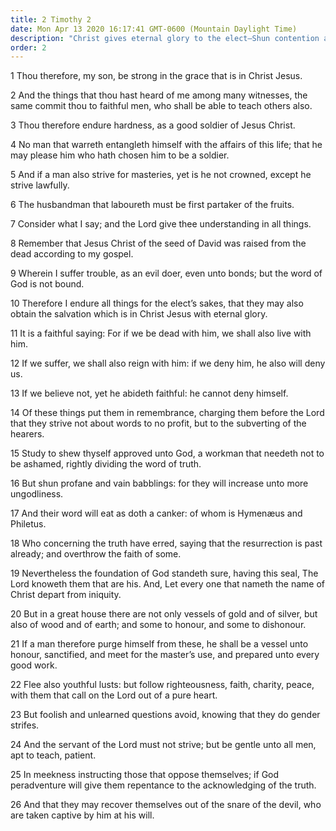 ```yaml
---
title: 2 Timothy 2
date: Mon Apr 13 2020 16:17:41 GMT-0600 (Mountain Daylight Time)
description: "Christ gives eternal glory to the elect—Shun contention and seek godliness."
order: 2
---
```


1 Thou therefore, my son, be strong in the grace that is in Christ Jesus.

2 And the things that thou hast heard of me among many witnesses, the same commit thou to faithful men, who shall be able to teach others also.

3 Thou therefore endure hardness, as a good soldier of Jesus Christ.

4 No man that warreth entangleth himself with the affairs of this life; that he may please him who hath chosen him to be a soldier.

5 And if a man also strive for masteries, yet is he not crowned, except he strive lawfully.

6 The husbandman that laboureth must be first partaker of the fruits.

7 Consider what I say; and the Lord give thee understanding in all things.

8 Remember that Jesus Christ of the seed of David was raised from the dead according to my gospel.

9 Wherein I suffer trouble, as an evil doer, even unto bonds; but the word of God is not bound.

10 Therefore I endure all things for the elect’s sakes, that they may also obtain the salvation which is in Christ Jesus with eternal glory.

11 It is a faithful saying: For if we be dead with him, we shall also live with him.

12 If we suffer, we shall also reign with him: if we deny him, he also will deny us.

13 If we believe not, yet he abideth faithful: he cannot deny himself.

14 Of these things put them in remembrance, charging them before the Lord that they strive not about words to no profit, but to the subverting of the hearers.

15 Study to shew thyself approved unto God, a workman that needeth not to be ashamed, rightly dividing the word of truth.

16 But shun profane and vain babblings: for they will increase unto more ungodliness.

17 And their word will eat as doth a canker: of whom is Hymenæus and Philetus.

18 Who concerning the truth have erred, saying that the resurrection is past already; and overthrow the faith of some.

19 Nevertheless the foundation of God standeth sure, having this seal, The Lord knoweth them that are his. And, Let every one that nameth the name of Christ depart from iniquity.

20 But in a great house there are not only vessels of gold and of silver, but also of wood and of earth; and some to honour, and some to dishonour.

21 If a man therefore purge himself from these, he shall be a vessel unto honour, sanctified, and meet for the master’s use, and prepared unto every good work.

22 Flee also youthful lusts: but follow righteousness, faith, charity, peace, with them that call on the Lord out of a pure heart.

23 But foolish and unlearned questions avoid, knowing that they do gender strifes.

24 And the servant of the Lord must not strive; but be gentle unto all men, apt to teach, patient.

25 In meekness instructing those that oppose themselves; if God peradventure will give them repentance to the acknowledging of the truth.

26 And that they may recover themselves out of the snare of the devil, who are taken captive by him at his will.

